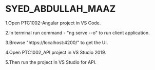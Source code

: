 # SYED_ABDULLAH_MAAZ

1.Open PTC1002-Angular project in VS Code.

2.In terminal run command - "ng serve --o" to run client application.

3.Browse "https://localhost:4200/" to get the UI.

4.Open PTC1002_API project in VS Studio 2019.

5.Then run the project In VS Studio for API.

